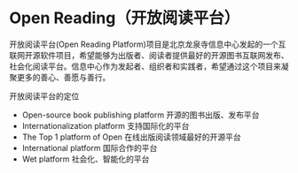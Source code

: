 Open Reading（开放阅读平台）
==================

开放阅读平台(Open Reading Platform)项目是北京龙泉寺信息中心发起的一个互联网开源软件项目，希望能够为出版者、阅读者提供最好的开源图书互联网发布、社会化阅读平台。信息中心作为发起者、组织者和实践者，希望通过这个项目来凝聚更多的善心、善愿与善行。

开放阅读平台的定位

- Open-source book publishing platform
  开源的图书出版、发布平台
- Internationalization platform
  支持国际化的平台
- The Top 1 platform of Open
  在线出版阅读领域最好的开源平台
- International platform
  国际合作的平台
- Wet platform
  社会化、智能化的平台
